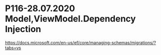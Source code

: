# P116-28.07.2020 Model,ViewModel.Dependency Injection

https://docs.microsoft.com/en-us/ef/core/managing-schemas/migrations/?tabs=vs
